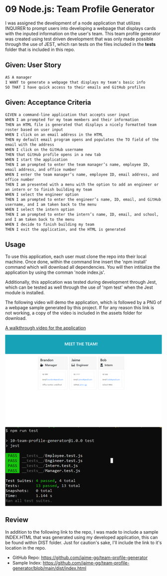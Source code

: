 # 09 Node.js: Team Profile Generator
I was assigned the development of a node application that utilizes INQUIRER to prompt users into developing a webpage that displays cards with the inputed information on the user's team. This team profile generator was created using test driven development that was only made possible through the use of JEST, which ran tests on the files included in the __tests__ folder that is included in this repo.  
 
## Given: User Story
 
```
AS A manager
I WANT to generate a webpage that displays my team's basic info
SO THAT I have quick access to their emails and GitHub profiles
```
 
## Given: Acceptance Criteria
 
```
GIVEN a command-line application that accepts user input
WHEN I am prompted for my team members and their information
THEN an HTML file is generated that displays a nicely formatted team roster based on user input
WHEN I click on an email address in the HTML
THEN my default email program opens and populates the TO field of the email with the address
WHEN I click on the GitHub username
THEN that GitHub profile opens in a new tab
WHEN I start the application
THEN I am prompted to enter the team manager’s name, employee ID, email address, and office number
WHEN I enter the team manager’s name, employee ID, email address, and office number
THEN I am presented with a menu with the option to add an engineer or an intern or to finish building my team
WHEN I select the engineer option
THEN I am prompted to enter the engineer’s name, ID, email, and GitHub username, and I am taken back to the menu
WHEN I select the intern option
THEN I am prompted to enter the intern’s name, ID, email, and school, and I am taken back to the menu
WHEN I decide to finish building my team
THEN I exit the application, and the HTML is generated
```
 
## Usage
To use this application, each user must clone the repo into their local machine. Once done, within the command line insert the 'npm install' command which will download all dependencies. You will then intitialize the application by using the comman 'node index.js'.

Additionally, this application was tested during development through Jest, which can be tested as well through the use of 'npm test' when the Jest module is installed. 

The following video will demo the application, which is followed by a PNG of a webpage sample generated by this project. If for any reason this link is not working, a copy of the video is included in the assets folder for download. 
 
[A walkthrough video for the application](https://drive.google.com/file/d/1AZxW8i7fmMYDRzRa3b_2SU3TZ7vIYpg7/view?usp=sharing)

![Image displaying the sample HTML file generated by this application](./assets/html.png)
![Image displaying the all the tests for the javascript classes successdfully passing](./assets/passing.png)

 
## Review
 
In addition to the following link to the repo, I was made to include a sample INDEX.HTML that was generated using my developed application, this can be found within DIST folder. Just for caution's sake, I'll include the link to it's location in the repo.
 
* GitHub Repo: https://github.com/jaime-gg/team-profile-generator
* Sample Index: https://github.com/jaime-gg/team-profile-generator/blob/main/dist/index.html 
 
